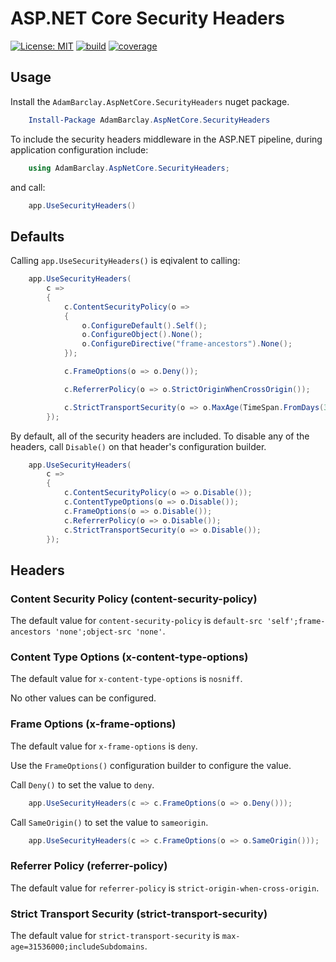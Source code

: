 # ASP.NET Core Security Headers

[![License: MIT](https://img.shields.io/github/license/adambarclay/aspnetcore-security-headers?color=blue)](https://github.com/adambarclay/aspnetcore-security-headers/blob/main/LICENSE) [![build](https://img.shields.io/github/workflow/status/adambarclay/aspnetcore-security-headers/Build/main)](https://github.com/adambarclay/aspnetcore-security-headers/actions?query=workflow%3ABuild+branch%3Amain) [![coverage](https://img.shields.io/codecov/c/github/adambarclay/aspnetcore-security-headers/main)](https://codecov.io/gh/adambarclay/aspnetcore-security-headers/branch/main)

## Usage

Install the `AdamBarclay.AspNetCore.SecurityHeaders` nuget package.

```powershell
    Install-Package AdamBarclay.AspNetCore.SecurityHeaders
```

To include the security headers middleware in the ASP.NET pipeline, during application configuration include:

```c#
    using AdamBarclay.AspNetCore.SecurityHeaders;
```

and call:

```c#
    app.UseSecurityHeaders()
```

## Defaults

Calling `app.UseSecurityHeaders()` is eqivalent to calling:

```c#
    app.UseSecurityHeaders(
        c =>
        {
            c.ContentSecurityPolicy(o =>
            {
                o.ConfigureDefault().Self();
                o.ConfigureObject().None();
                o.ConfigureDirective("frame-ancestors").None();
            });

            c.FrameOptions(o => o.Deny());

            c.ReferrerPolicy(o => o.StrictOriginWhenCrossOrigin());

            c.StrictTransportSecurity(o => o.MaxAge(TimeSpan.FromDays(365)).IncludeSubdomains());
        });
```

By default, all of the security headers are included. To disable any of the headers, call `Disable()` on that header's configuration builder.

```c#
    app.UseSecurityHeaders(
        c =>
        {
            c.ContentSecurityPolicy(o => o.Disable());
            c.ContentTypeOptions(o => o.Disable());
            c.FrameOptions(o => o.Disable());
            c.ReferrerPolicy(o => o.Disable());
            c.StrictTransportSecurity(o => o.Disable());
        });
```

## Headers

### Content Security Policy (content-security-policy)

The default value for `content-security-policy` is `default-src 'self';frame-ancestors 'none';object-src 'none'`.

### Content Type Options (x-content-type-options)

The default value for `x-content-type-options` is `nosniff`.

No other values can be configured.

### Frame Options (x-frame-options)

The default value for `x-frame-options` is `deny`.

Use the `FrameOptions()` configuration builder to configure the value.

Call `Deny()` to set the value to `deny`.

```c#
    app.UseSecurityHeaders(c => c.FrameOptions(o => o.Deny()));
```

Call `SameOrigin()` to set the value to `sameorigin`.

```c#
    app.UseSecurityHeaders(c => c.FrameOptions(o => o.SameOrigin()));
```

### Referrer Policy (referrer-policy)

The default value for `referrer-policy` is `strict-origin-when-cross-origin`.

### Strict Transport Security (strict-transport-security)

The default value for `strict-transport-security` is `max-age=31536000;includeSubdomains`.
